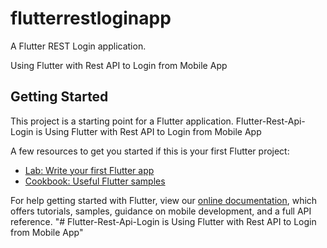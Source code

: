 # flutterrestloginapp

A  Flutter REST Login application.

Using Flutter with Rest API to Login from Mobile App

## Getting Started

This project is a starting point for a Flutter application.
 Flutter-Rest-Api-Login is Using Flutter with Rest API to Login from Mobile App

A few resources to get you started if this is your first Flutter project:

- [Lab: Write your first Flutter app](https://flutter.dev/docs/get-started/codelab)
- [Cookbook: Useful Flutter samples](https://flutter.dev/docs/cookbook)

For help getting started with Flutter, view our
[online documentation](https://flutter.dev/docs), which offers tutorials,
samples, guidance on mobile development, and a full API reference.
"# Flutter-Rest-Api-Login is Using Flutter with Rest API to Login from Mobile App" 
